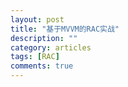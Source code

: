 ```yaml
---
layout: post
title: "基于MVVM的RAC实战"
description: ""
category: articles
tags: [RAC]
comments: true
---
```






